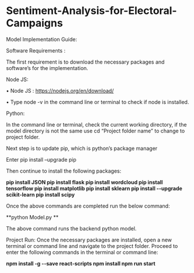 # Sentiment-Analysis-for-Electoral-Campaigns
Model Implementation Guide: 

Software Requirements : 

The first requirement is to download the necessary packages and software’s for the implementation. 

Node JS: 

•	Node JS : https://nodejs.org/en/download/

•	Type node -v in the command line or terminal to check if node is installed.

Python:

In the command line or terminal, check the current working directory, if the model directory is not the same use  cd “Project folder name” to change to project folder.

Next step is to update pip, which is python’s package manager 

Enter pip install –upgrade pip 

Then continue to install the following packages:

**pip install JSON
pip install flask
pip install wordcloud
pip install tensorflow
pip install matplotlib
pip install sklearn
pip install --upgrade scikit-learn
pip install scipy**

Once the above commands are completed run the below command:

**python Model.py **

The above command runs the backend python model.


Project Run:
Once the necessary packages are installed, open a new terminal or command line and navigate to the project folder.
Proceed to enter the following commands in the terminal or command line:

**npm install -g --save react-scripts
npm install
npm run start**


